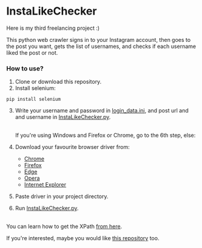 # InstaLikeChecker

Here is my third freelancing project :)

This python web crawler signs in to your Instagram account, then goes to the post you want, gets the list of usernames, and checks if each username liked the post or not.

### How to use?
1. Clone or download this repository.
2. Install selenium:
```
pip install selenium
```
3. Write your username and password in [login_data.ini](https://github.com/ChamRun/InstaLikeChecker/blob/main/login_data.ini), and post url and and username in [InstaLikeChecker.py](https://github.com/ChamRun/InstaLikeChecker/blob/main/InstaLikeChecker.py).<br><br>

   If you're using Windows and Firefox or Chrome, go to the 6th step, else:

4. Download your favourite browser driver from:
   + [Chrome](https://chromedriver.chromium.org/downloads)
   + [Firefox](https://github.com/mozilla/geckodriver/releases)
   + [Edge](https://developer.microsoft.com/en-us/microsoft-edge/tools/webdriver/)
   + [Opera](https://github.com/operasoftware/operachromiumdriver/releases)
   + [Internet Explorer](https://www.selenium.dev/downloads/)

5. Paste driver in your project directory.
 
6. Run [InstaLikeChecker.py](https://github.com/ChamRun/InstaLikeChecker/blob/main/InstaLikeChecker.py).<br><br>


You can learn how to get the XPath [from here](https://stackoverflow.com/a/42194160/14761615).

If you're interested, maybe you would like [this repository](https://github.com/ChamRun/Unrequester) too.
